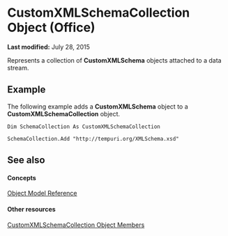 
# CustomXMLSchemaCollection Object (Office)

 **Last modified:** July 28, 2015

Represents a collection of  **CustomXMLSchema** objects attached to a data stream.

## Example

The following example adds a  **CustomXMLSchema** object to a **CustomXMLSchemaCollection** object.


```
Dim SchemaCollection As CustomXMLSchemaCollection 
 
SchemaCollection.Add "http://tempuri.org/XMLSchema.xsd"
```


## See also


#### Concepts


 [Object Model Reference](499c789a-aba2-0fad-649a-0ea964cd3b5e.md)
#### Other resources


 [CustomXMLSchemaCollection Object Members](68e492da-a554-0cf3-beec-78619036348d.md)
